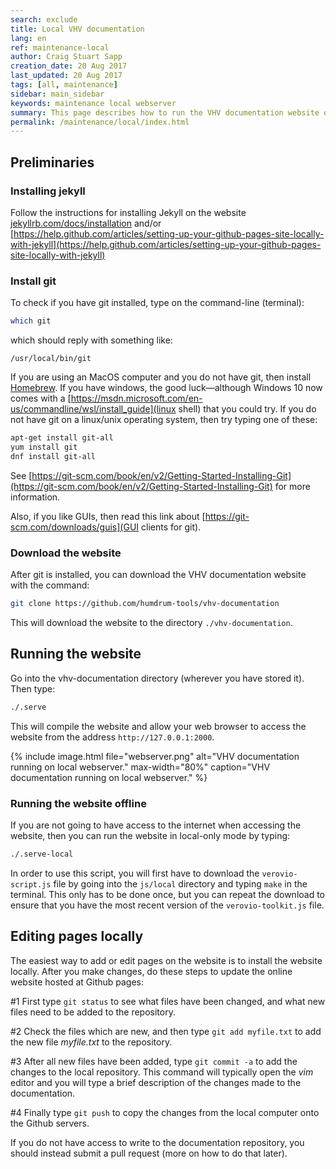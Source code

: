 ```yaml
---
search: exclude
title: Local VHV documentation
lang: en
ref: maintenance-local
author: Craig Stuart Sapp
creation_date: 20 Aug 2017
last_updated: 20 Aug 2017
tags: [all, maintenance]
sidebar: main_sidebar
keywords: maintenance local webserver
summary: This page describes how to run the VHV documentation website on your local computer rather than from Github pages.
permalink: /maintenance/local/index.html
---
```


## Preliminaries ##


### Installing jekyll ###

Follow the instructions for installing Jekyll on the website
[jekyllrb.com/docs/installation](https://jekyllrb.com/docs/installation)
and/or
[https://help.github.com/articles/setting-up-your-github-pages-site-locally-with-jekyll](https://help.github.com/articles/setting-up-your-github-pages-site-locally-with-jekyll)

### Install git ###

To check if you have git installed, type on the command-line (terminal):

```bash
which git
```

which should reply with something like:

```
/usr/local/bin/git
```

If you are using an MacOS computer and you do not have git, then install [Homebrew](http://brew.sh).
If you have windows, the good luck&mdash;although Windows 10 now comes with a [https://msdn.microsoft.com/en-us/commandline/wsl/install_guide](linux shell) that you
could try.
If you do not have git on a linux/unix operating system, then try typing one of these:

```bash
apt-get install git-all
yum install git
dnf install git-all
```

See [https://git-scm.com/book/en/v2/Getting-Started-Installing-Git](https://git-scm.com/book/en/v2/Getting-Started-Installing-Git)
 for more information.

Also, if you like GUIs, then read this link about [https://git-scm.com/downloads/guis](GUI clients for git).

### Download the website ###

After git is installed, you can download the VHV documentation website with the command:

```bash
git clone https://github.com/humdrum-tools/vhv-documentation
```

This will download the website to the directory `./vhv-documentation`.

## Running the website ##

Go into the vhv-documentation directory (wherever you have stored it).  Then type:

```bash
./.serve
```

This will compile the website and allow your web browser to access the website from the address
`http://127.0.0.1:2000`.

{% include image.html
	file="webserver.png"
	alt="VHV documentation running on local webserver."
	max-width="80%"
	caption="VHV documentation running on local webserver."
%}

### Running the website offline ###

If you are not going to have access to the internet when accessing the website, then
you can run the website in local-only mode by typing:

```bash
./.serve-local
```

In order to use this script, you will first have to download the `verovio-script.js` file
by going into the `js/local` directory and typing `make` in the terminal.  This only has to 
be done once, but you can repeat the download to ensure that you have the most recent
version of the `verovio-toolkit.js` file.

## Editing pages locally ##

The easiest way to add or edit pages on the website is to install the website locally.
After you make changes, do these steps to update the online website hosted at Github pages:

#1 First type `git status` to see what files have been changed, and what new files
need to be added to the repository.  

#2 Check the files which are new, and then type
`git add myfile.txt`
to add the new file *myfile.txt* to the repository.  

#3 After all new files have been added,
type `git commit -a` to add the changes to the local repository.  This command will 
typically open the *vim* editor and you will type a brief description of the changes 
made to the documentation.  

#4 Finally type `git push` to copy the changes from the local
computer onto the Github servers.


If you do not have access to write to the documentation repository, you should instead
submit a pull request (more on how to do that later).









